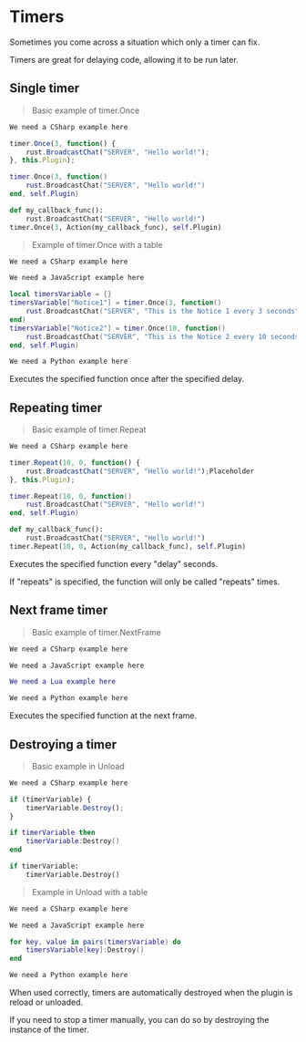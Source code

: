 # Timers

Sometimes you come across a situation which only a timer can fix.

Timers are great for delaying code, allowing it to be run later.

## Single timer

> Basic example of timer.Once

``` csharp
We need a CSharp example here
```

``` javascript
timer.Once(3, function() {
    rust.BroadcastChat("SERVER", "Hello world!");
}, this.Plugin);
```

``` lua
timer.Once(3, function()
    rust.BroadcastChat("SERVER", "Hello world!")
end, self.Plugin)
```

``` python
def my_callback_func():
    rust.BroadcastChat("SERVER", "Hello world!")
timer.Once(3, Action(my_callback_func), self.Plugin)
```

> Example of timer.Once with a table

``` csharp
We need a CSharp example here
```

``` javascript
We need a JavaScript example here
```

``` lua
local timersVariable = {}
timersVariable["Notice1"] = timer.Once(3, function()
    rust.BroadcastChat("SERVER", "This is the Notice 1 every 3 seconds")
end)
timersVariable["Notice2"] = timer.Once(10, function()
    rust.BroadcastChat("SERVER", "This is the Notice 2 every 10 seconds")
end, self.Plugin)
```

``` python
We need a Python example here
```

Executes the specified function once after the specified delay.  

## Repeating timer

> Basic example of timer.Repeat

``` csharp
We need a CSharp example here
```

``` javascript
timer.Repeat(10, 0, function() {
    rust.BroadcastChat("SERVER", "Hello world!");Placeholder
}, this.Plugin);
```

``` lua
timer.Repeat(10, 0, function()
    rust.BroadcastChat("SERVER", "Hello world!")
end, self.Plugin)
```

``` python
def my_callback_func():
    rust.BroadcastChat("SERVER", "Hello world!")
timer.Repeat(10, 0, Action(my_callback_func), self.Plugin)
```

Executes the specified function every "delay" seconds.

If "repeats" is specified, the function will only be called "repeats" times.  

## Next frame timer

> Basic example of timer.NextFrame

``` csharp
We need a CSharp example here
```

``` javascript
We need a JavaScript example here
```

``` lua
We need a Lua example here
```

``` python
We need a Python example here
```

Executes the specified function at the next frame.  

## Destroying a timer

> Basic example in Unload

``` csharp
We need a CSharp example here
```

``` javascript
if (timerVariable) {
    timerVariable.Destroy();
}
```

``` lua
if timerVariable then
    timerVariable:Destroy()
end
```

``` python
if timerVariable:
    timerVariable.Destroy()
```

> Example in Unload with a table

``` csharp
We need a CSharp example here
```

``` javascript
We need a JavaScript example here
```

``` lua
for key, value in pairs(timersVariable) do
    timersVariable[key]:Destroy()
end
```

``` python
We need a Python example here
```

When used correctly, timers are automatically destroyed when the plugin is reload or unloaded.

If you need to stop a timer manually, you can do so by destroying the instance of the timer.
